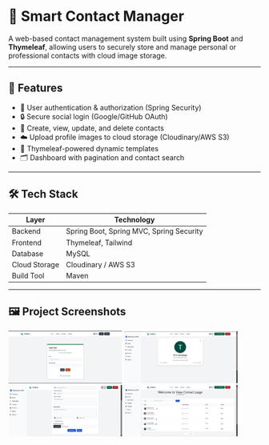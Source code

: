 # 📒 Smart Contact Manager

A web-based contact management system built using **Spring Boot** and **Thymeleaf**, allowing users to securely store and manage personal or professional contacts with cloud image storage.

---

## 🚀 Features

- 🔐 User authentication & authorization (Spring Security)
- 🔒 Secure social login (Google/GitHub OAuth)
- 👥 Create, view, update, and delete contacts
- ☁️ Upload profile images to cloud storage (Cloudinary/AWS S3)
- 📄 Thymeleaf-powered dynamic templates
- 🗂️ Dashboard with pagination and contact search

---

## 🛠 Tech Stack

| Layer        | Technology                              |
|--------------|------------------------------------------|
| Backend      | Spring Boot, Spring MVC, Spring Security |
| Frontend     | Thymeleaf, Tailwind                      |
| Database     | MySQL                                    |
| Cloud Storage| Cloudinary / AWS S3                      |
| Build Tool   | Maven                                    |

---

## 🖼 Project Screenshots

<p float="left">
  <img src="screenshots/image1.jpg" width="45%"  />
  <img src="screenshots/image2.jpg" width="45%" />
  <img src="screenshots/image3.jpg" width="45%" />
  <img src="screenshots/image4.jpg" width="45%" />
</p>
